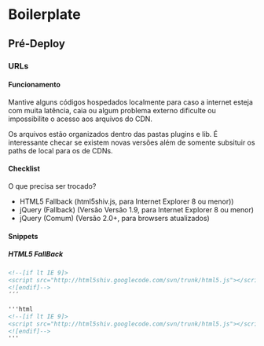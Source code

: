 # Boilerplate #
## Pré-Deploy ##
### URLs ###

#### Funcionamento ####

Mantive alguns códigos hospedados localmente para caso a internet esteja com muita latência, caia ou algum problema externo dificulte ou impossibilite o acesso aos arquivos do CDN.

Os arquivos estão organizados dentro das pastas plugins e lib. É interessante checar se existem novas versões além de somente subsituir os paths de local para os de CDNs.

#### Checklist ####

O que precisa ser trocado?

- HTML5 Fallback (html5shiv.js, para Internet Explorer 8 ou menor))
- jQuery (Fallback) (Versão Versão 1.9, para Internet Explorer 8 ou menor)
- jQuery (Comum) (Versão 2.0+, para browsers atualizados)

#### Snippets ####

##### HTML5 FallBack #####

```html
<!--[if lt IE 9]>
<script src="http://html5shiv.googlecode.com/svn/trunk/html5.js"></script>
<![endif]-->
´´´

'''html
<!--[if lt IE 9]>
<script src="http://html5shiv.googlecode.com/svn/trunk/html5.js"></script>
<![endif]-->
'''
	
